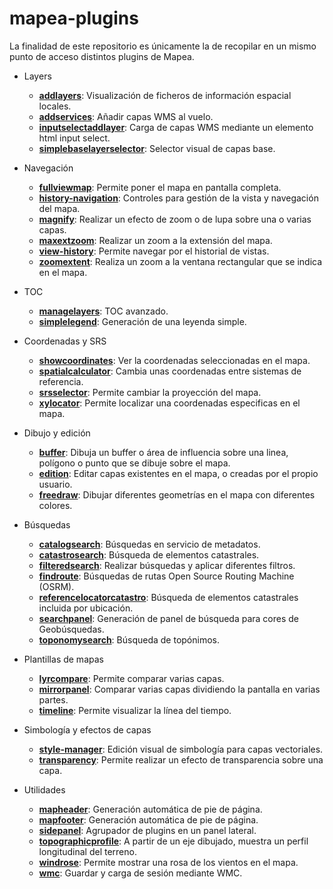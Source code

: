 # mapea-plugins

La finalidad de este repositorio es únicamente la de recopilar en un mismo punto de acceso distintos plugins de Mapea. 

* Layers 
  * [**addlayers**](https://github.com/sigcorporativo-ja/addlayers/tree/master): Visualización de ficheros de información espacial locales. 
  * [**addservices**](https://github.com/sigcorporativo-ja/addservices/tree/master): Añadir capas WMS al vuelo.
  * [**inputselectaddlayer**](https://github.com/emiliopardo/inputselectaddlayer/tree/master): Carga de capas WMS mediante un elemento html input select.
  * [**simplebaselayerselector**](https://github.com/emiliopardo/simplebaselayerselector/tree/master): Selector visual de capas base.

* Navegación
  * [**fullviewmap**](https://github.com/sigcorporativo-ja/fullviewmap/tree/master): Permite poner el mapa en pantalla completa.
  * [**history-navigation**](https://github.com/sigcorporativo-ja/history-navigation/tree/master): Controles para gestión de la vista y navegación del mapa.
  * [**magnify**](https://github.com/sigcorporativo-ja/magnify/tree/master): Realizar un efecto de zoom o de lupa sobre una o varias capas.
  * [**maxextzoom**](https://github.com/sigcorporativo-ja/maxextzoom/tree/master): Realizar un zoom a la extensión del mapa.
  * [**view-history**](https://github.com/sigcorporativo-ja/view-history/tree/master): Permite navegar por el historial de vistas.
  * [**zoomextent**](https://github.com/sigcorporativo-ja/zoomextent/tree/master): Realiza un zoom a la ventana rectangular que se indica en el mapa.

* TOC
  * [**managelayers**](https://github.com/sigcorporativo-ja/managelayers/tree/master): TOC avanzado.
  * [**simplelegend**](https://github.com/emiliopardo/simplelegend): Generación de una leyenda simple.  

* Coordenadas y SRS
  * [**showcoordinates**](https://github.com/sigcorporativo-ja/showcoordinates/tree/master): Ver la coordenadas seleccionadas en el mapa.
  * [**spatialcalculator**](https://github.com/sigcorporativo-ja/spatialcalculator/tree/master): Cambia unas coordenadas entre sistemas de referencia.
  * [**srsselector**](https://github.com/sigcorporativo-ja/srsselector/tree/master): Permite cambiar la proyección del mapa.
  * [**xylocator**](https://github.com/sigcorporativo-ja/xylocator/tree/master): Permite localizar una coordenadas especificas en el mapa.

* Dibujo y edición
  * [**buffer**](https://github.com/sigcorporativo-ja/buffer/tree/master): Dibuja un buffer o área de influencia sobre una linea, polígono o punto que se dibuje sobre el mapa.
  * [**edition**](https://github.com/sigcorporativo-ja/edition/tree/master): Editar capas existentes en el mapa, o creadas por el propio usuario.
  * [**freedraw**](https://github.com/sigcorporativo-ja/freedraw/tree/master): Dibujar diferentes geometrías en el mapa con diferentes colores.

* Búsquedas
  * [**catalogsearch**](https://github.com/sigcorporativo-ja/catalogsearch/tree/master): Búsquedas en servicio de metadatos.
  * [**catastrosearch**](https://github.com/sigcorporativo-ja/catastrosearch/tree/master): Búsqueda de elementos catastrales.
  * [**filteredsearch**](https://github.com/sigcorporativo-ja/filteredsearch/tree/master): Realizar búsquedas y aplicar diferentes filtros.
  * [**findroute**](https://github.com/sigcorporativo-ja/findroute): Búsquedas de rutas Open Source Routing Machine (OSRM).
  * [**referencelocatorcatastro**](https://github.com/sigcorporativo-ja/referencelocatorcatastro/tree/master): Búsqueda de elementos catastrales incluida por ubicación.
  * [**searchpanel**](https://github.com/emiliopardo/searchpanel/tree/master): Generación de panel de búsqueda para cores de Geobúsquedas.
  * [**toponomysearch**](https://github.com/sigcorporativo-ja/toponomysearch/tree/main): Búsqueda de topónimos.

* Plantillas de mapas
  * [**lyrcompare**](https://github.com/sigcorporativo-ja/lyrcompare/tree/master): Permite comparar varias capas.
  * [**mirrorpanel**](https://github.com/sigcorporativo-ja/mirrorpanel/tree/master): Comparar varias capas dividiendo la pantalla en varias partes.
  * [**timeline**](https://github.com/sigcorporativo-ja/timeline/tree/master): Permite visualizar la línea del tiempo.

* Simbología y efectos de capas
  * [**style-manager**](https://github.com/sigcorporativo-ja/style-manager/tree/master): Edición visual de simbología para capas vectoriales.
  * [**transparency**](https://github.com/sigcorporativo-ja/transparency/tree/master): Permite realizar un efecto de transparencia sobre una capa.

* Utilidades
  * [**mapheader**](https://github.com/emiliopardo/mapheader): Generación automática de pie de página.
  * [**mapfooter**](https://github.com/emiliopardo/mapfooter): Generación automática de pie de página.
  * [**sidepanel**](https://github.com/sigcorporativo-ja/sidepanel): Agrupador de plugins en un panel lateral.
  * [**topographicprofile**](https://github.com/sigcorporativo-ja/topographicprofile/tree/master): A partir de un eje dibujado, muestra un perfil longitudinal del terreno.
  * [**windrose**](https://github.com/sigcorporativo-ja/windrose/tree/master): Permite mostrar una rosa de los vientos en el mapa.
  * [**wmc**](https://github.com/sigcorporativo-ja/wmc/tree/master): Guardar y carga de sesión mediante WMC.
